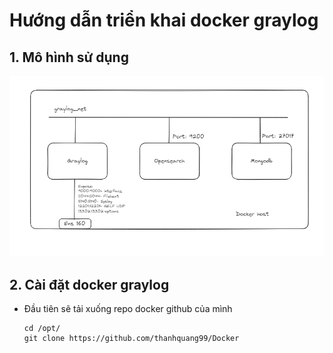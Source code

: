 # Hướng dẫn triển khai docker graylog
## 1. Mô hình sử dụng
![alt text](../anh/Screenshot_43.png)
## 2. Cài đặt docker graylog
- Đầu tiên sẽ tải xuống repo docker github của mình
  ```
  cd /opt/
  git clone https://github.com/thanhquang99/Docker
  ```